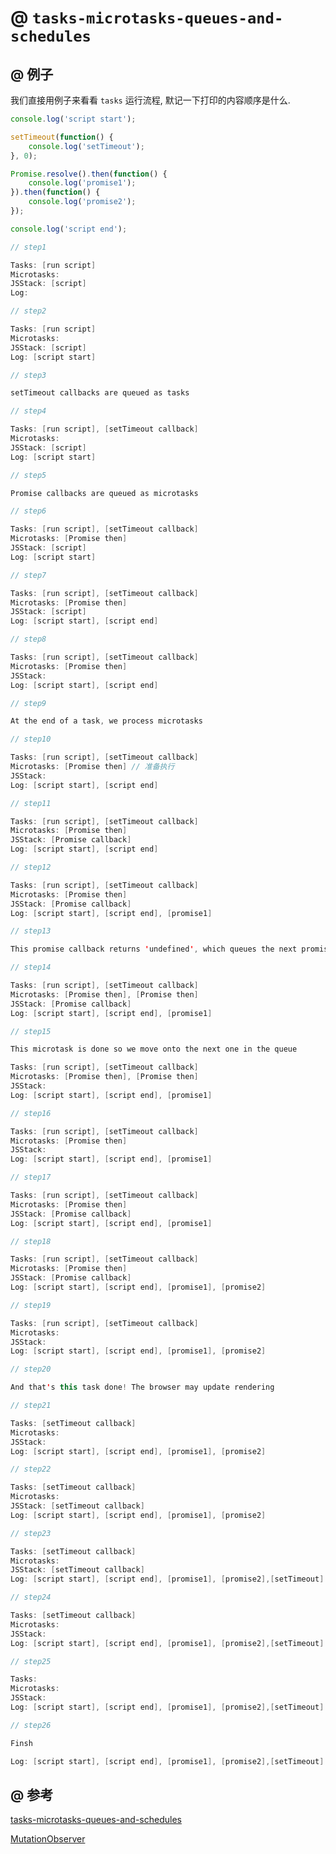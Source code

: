 # @ `tasks-microtasks-queues-and-schedules`

## @ 例子

我们直接用例子来看看 `tasks` 运行流程, 默记一下打印的内容顺序是什么.

```javascript
console.log('script start');

setTimeout(function() {
    console.log('setTimeout');
}, 0);

Promise.resolve().then(function() {
    console.log('promise1');
}).then(function() {
    console.log('promise2');
});

console.log('script end');
```
```java
// step1

Tasks: [run script]   
Microtasks:    
JSStack: [script]   
Log:   
```
```java
// step2

Tasks: [run script]   
Microtasks:    
JSStack: [script]   
Log: [script start]
```
```java
// step3   

setTimeout callbacks are queued as tasks
```
```java
// step4

Tasks: [run script], [setTimeout callback]
Microtasks:    
JSStack: [script]   
Log: [script start]
```
```java
// step5

Promise callbacks are queued as microtasks
```
```java
// step6

Tasks: [run script], [setTimeout callback]
Microtasks: [Promise then]
JSStack: [script]   
Log: [script start]
```
```java
// step7

Tasks: [run script], [setTimeout callback]
Microtasks: [Promise then]
JSStack: [script]   
Log: [script start], [script end]
```
```java
// step8

Tasks: [run script], [setTimeout callback]
Microtasks: [Promise then]
JSStack:    
Log: [script start], [script end]  
```
```java
// step9

At the end of a task, we process microtasks
```
```java
// step10

Tasks: [run script], [setTimeout callback]
Microtasks: [Promise then] // 准备执行
JSStack:    
Log: [script start], [script end]  
```
```java
// step11

Tasks: [run script], [setTimeout callback]
Microtasks: [Promise then]
JSStack: [Promise callback]
Log: [script start], [script end]  
```
```java
// step12

Tasks: [run script], [setTimeout callback]
Microtasks: [Promise then]
JSStack: [Promise callback]
Log: [script start], [script end], [promise1]
```
```java
// step13

This promise callback returns 'undefined', which queues the next promise callback as a microtask
```
```java
// step14

Tasks: [run script], [setTimeout callback]
Microtasks: [Promise then], [Promise then]
JSStack: [Promise callback]
Log: [script start], [script end], [promise1]
```
```java
// step15

This microtask is done so we move onto the next one in the queue

Tasks: [run script], [setTimeout callback]
Microtasks: [Promise then], [Promise then]
JSStack:
Log: [script start], [script end], [promise1]
```
```java
// step16

Tasks: [run script], [setTimeout callback]
Microtasks: [Promise then]
JSStack:
Log: [script start], [script end], [promise1]
```
```java
// step17

Tasks: [run script], [setTimeout callback]
Microtasks: [Promise then]
JSStack: [Promise callback]
Log: [script start], [script end], [promise1]
```
```java
// step18

Tasks: [run script], [setTimeout callback]
Microtasks: [Promise then]
JSStack: [Promise callback]
Log: [script start], [script end], [promise1], [promise2]
```
```java
// step19

Tasks: [run script], [setTimeout callback]
Microtasks:
JSStack:
Log: [script start], [script end], [promise1], [promise2]
```
```java
// step20

And that's this task done! The browser may update rendering
```
```java
// step21

Tasks: [setTimeout callback]
Microtasks:
JSStack:
Log: [script start], [script end], [promise1], [promise2]
```
```java
// step22

Tasks: [setTimeout callback]
Microtasks:
JSStack: [setTimeout callback]
Log: [script start], [script end], [promise1], [promise2]
```
```java
// step23

Tasks: [setTimeout callback]
Microtasks:
JSStack: [setTimeout callback]
Log: [script start], [script end], [promise1], [promise2],[setTimeout]
```
```java
// step24

Tasks: [setTimeout callback]
Microtasks:
JSStack:
Log: [script start], [script end], [promise1], [promise2],[setTimeout]
```
```java
// step25

Tasks:
Microtasks:
JSStack:
Log: [script start], [script end], [promise1], [promise2],[setTimeout]
```
```java
// step26

Finsh

Log: [script start], [script end], [promise1], [promise2],[setTimeout]
```

## @ 参考

[tasks-microtasks-queues-and-schedules](https://jakearchibald.com/2015/tasks-microtasks-queues-and-schedules/)

[MutationObserver](https://developer.mozilla.org/zh-CN/docs/Web/API/MutationObserver)
